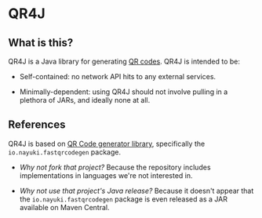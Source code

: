 QR4J
====

What is this?
-------------
QR4J is a Java library for generating
[QR codes](https://en.wikipedia.org/wiki/QR_code). QR4J is intended to
be:

* Self-contained: no network API hits to any external services.

* Minimally-dependent: using QR4J should not involve pulling in a
  plethora of JARs, and ideally none at all.


References
----------
QR4J is based on
[QR Code generator library](https://github.com/nayuki/QR-Code-generator),
specifically the `io.nayuki.fastqrcodegen` package.

* _Why not fork that project?_ Because the repository includes
  implementations in languages we're not interested in.

* _Why not use that project's Java release?_ Because it doesn't appear
  that the `io.nayuki.fastqrcodegen` package is even released as a JAR
  available on Maven Central.
